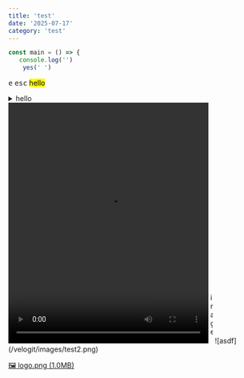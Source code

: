 ```yaml
---
title: 'test'
date: '2025-07-17'
category: 'test'
---
```


```js
const main = () => {
   console.log('')
    yes(' ')
```

<kbd>e</kbd> <kbd>esc</kbd>
<mark>hello</mark>

<details>
  <summary>hello</summary>

**타겟:**
**목표:**
**링크:**

</details>
<video src="/velogit/videos/sample.mp4" width="400" height="480" controls></video>
<img src="/velogit/images/test.jpg" width="5" height="100" alt="image" />
![asdf](/velogit/images/test2.png)

[🖼️ logo.png (1.0MB)](/velogit/uploads/logo.png)
